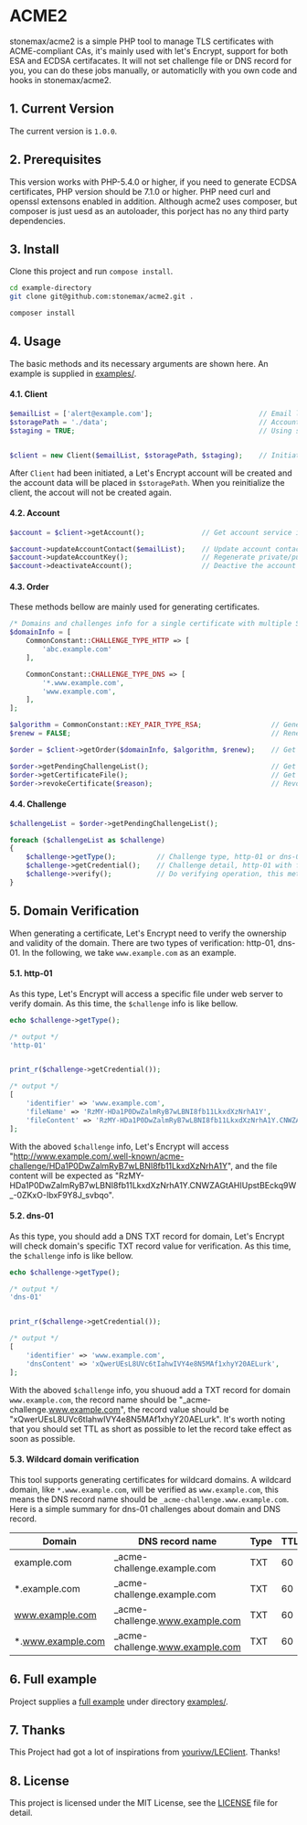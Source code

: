 # ACME2

stonemax/acme2 is a simple PHP tool to manage TLS certificates with ACME-compliant CAs, it's mainly used with let's Encrypt, support for both ESA and ECDSA certifacates. It will not set challenge file or DNS record for you, you can do these jobs manually, or automaticlly with you own code and hooks in stonemax/acme2.


## 1. Current Version
The current version is `1.0.0`.


## 2. Prerequisites
This version works with PHP-5.4.0 or higher, if you need to generate ECDSA certificates, PHP version should be 7.1.0 or higher. PHP need curl and openssl extensons enabled in addition.
Although acme2 uses composer, but composer is just uesd as an autoloader, this porject has no any third party dependencies.


## 3. Install
Clone this project and run `compose install`.

```bash
cd example-directory
git clone git@github.com:stonemax/acme2.git .

composer install
```


## 4. Usage
The basic methods and its necessary arguments are shown here. An example is supplied in [examples/](https://github.com/stonemax/acme2/tree/develop/examples).

#### 4.1. Client

```php
$emailList = ['alert@example.com'];                          // Email list as contact info
$storagePath = './data';                                     // Account data and certificates files will be stored here
$staging = TRUE;                                             // Using stage environment or not


$client = new Client($emailList, $storagePath, $staging);    // Initiating a client
```

After `Client` had been initiated, a Let's Encrypt account will be created and the account data will be placed in `$storagePath`.
When you reinitialize the client, the accout will not be created again.

#### 4.2. Account

```php
$account = $client->getAccount();              // Get account service instance

$account->updateAccountContact($emailList);    // Update account contact info with an email list
$account->updateAccountKey();                  // Regenerate private/public key pair，the old will be replaced by the new
$account->deactivateAccount();                 // Deactive the account
```

#### 4.3. Order
These methods bellow are mainly used for generating certificates.

```php
/* Domains and challenges info for a single certificate with multiple SAN: abc.example.com, *.www.example.com and www.example.com */
$domainInfo = [
    CommonConstant::CHALLENGE_TYPE_HTTP => [
        'abc.example.com'
    ],

    CommonConstant::CHALLENGE_TYPE_DNS => [
        '*.www.example.com',
        'www.example.com',
    ],
];

$algorithm = CommonConstant::KEY_PAIR_TYPE_RSA;                 // Generate RSA certificates, `CommonConstant::KEY_PAIR_TYPE_EC` for ECDSA certificates
$renew = FALSE;                                                 // Renew certificates

$order = $client->getOrder($domainInfo, $algorithm, $renew);    // Get an order service instance

$order->getPendingChallengeList();                              // Get all authorization challenges for domains
$order->getCertificateFile();                                   // Get certificates, such as certificates path, private/public key pair path, valid time
$order->revokeCertificate($reason);                             // Revoke certificates, the certificaes ara unavailable after revoked
```

#### 4.4. Challenge

```php
$challengeList = $order->getPendingChallengeList();

foreach ($challengeList as $challenge)
{
    $challenge->getType();          // Challenge type, http-01 or dns-01
    $challenge->getCredential();    // Challenge detail, http-01 with file name and file content, dns-01 with dns record value
    $challenge->verify();           // Do verifying operation, this method will loop infinitely until verification passed
}
```


## 5. Domain Verification
When generating a certificate, Let's Encrypt need to verify the ownership and validity of the domain. There are two types of verification: http-01, dns-01.
In the following, we take `www.example.com` as an example.

#### 5.1. http-01
As this type, Let's Encrypt will access a specific file under web server to verify domain.
As this time, the `$challenge` info is like bellow.

```php
echo $challenge->getType();

/* output */
'http-01'


print_r($challenge->getCredential());

/* output */
[
    'identifier' => 'www.example.com',
    'fileName' => 'RzMY-HDa1P0DwZalmRyB7wLBNI8fb11LkxdXzNrhA1Y',
    'fileContent' => 'RzMY-HDa1P0DwZalmRyB7wLBNI8fb11LkxdXzNrhA1Y.CNWZAGtAHIUpstBEckq9W_-0ZKxO-IbxF9Y8J_svbqo',
];
```

With the aboved `$challenge` info, Let's Encrypt will access "http://www.example.com/.well-known/acme-challenge/HDa1P0DwZalmRyB7wLBNI8fb11LkxdXzNrhA1Y", and the file content will be expected as "RzMY-HDa1P0DwZalmRyB7wLBNI8fb11LkxdXzNrhA1Y.CNWZAGtAHIUpstBEckq9W_-0ZKxO-IbxF9Y8J_svbqo".

#### 5.2. dns-01
As this type, you should add a DNS TXT record for domain, Let's Encrypt will check domain's specific TXT record value for verification.
As this time, the `$challenge` info is like bellow.

```php
echo $challenge->getType();

/* output */
'dns-01'


print_r($challenge->getCredential());

/* output */
[
    'identifier' => 'www.example.com',
    'dnsContent' => 'xQwerUEsL8UVc6tIahwIVY4e8N5MAf1xhyY20AELurk',
];
```

With the aboved `$challenge` info, you shuoud add a TXT record for domain `www.example.com`, the record name should be "_acme-challenge.www.example.com", the record value should be "xQwerUEsL8UVc6tIahwIVY4e8N5MAf1xhyY20AELurk".
It's worth noting that you should set TTL as short as possible to let the record take effect as soon as possible.

#### 5.3. Wildcard domain verification
This tool supports generating certificates for wildcard domains.
A wildcard domain, like `*.www.example.com`, will be verified as `www.example.com`, this means the DNS record name should be `_acme-challenge.www.example.com`.
Here is a simple summary for dns-01 challenges about domain and DNS record.

|       Domain       |         DNS record name          | Type | TTL |       DNS record value(just examples)       |
| ------------------ | -------------------------------- | ---- | --- | ------------------------------------------- |
| example.com        | \_acme-challenge.example.com     | TXT  |  60 | xQwerUEsL8UVc6tIahwIVY4e8N5MAf1xhyY20AELurk |
| \*.example.com     | \_acme-challenge.example.com     | TXT  |  60 | G2dOkzSjW3ohib5doPRDrz5a5l8JB1qU8CxURtzF7aE |
| www.example.com    | \_acme-challenge.www.example.com | TXT  |  60 | x1sc0pIwN5Sbqx0NO0QQeu8LxIfhbM2eTjwdWliYxF1 |
| \*.www.example.com | \_acme-challenge.www.example.com | TXT  |  60 | eZ9ViY12gKfdruYHOO7Lu74ICXeQRMDLp5GuHLvPsf7 |


## 6. Full example
Project supplies a [full example](https://github.com/stonemax/acme2/blob/develop/examples/example.php) under directory [examples/](https://github.com/stonemax/acme2/tree/develop/examples).


## 7. Thanks
This Project had got a lot of inspirations from [yourivw/LEClient](https://github.com/yourivw/LEClient). Thanks!


## 8. License
This project is licensed under the MIT License, see the [LICENSE](https://github.com/stonemax/acme2/blob/develop/LICENSE) file for detail.
